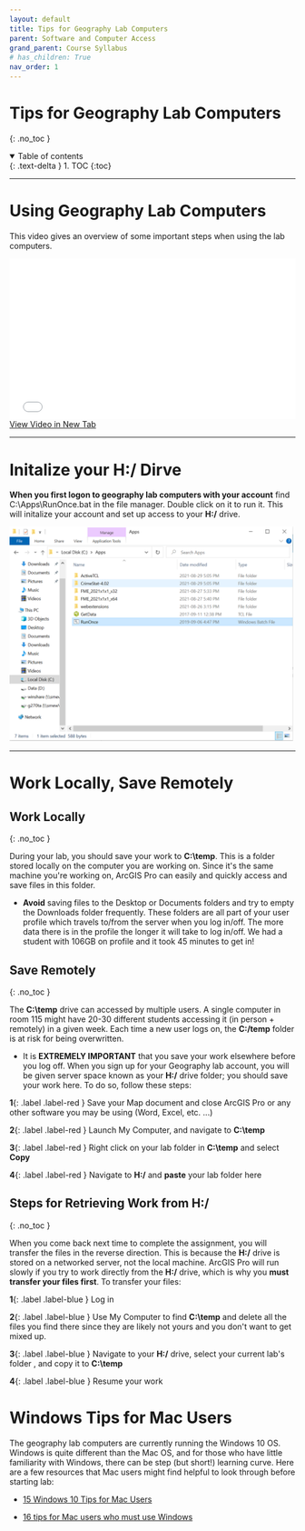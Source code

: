 ```yaml
---
layout: default
title: Tips for Geography Lab Computers
parent: Software and Computer Access
grand_parent: Course Syllabus
# has_children: True
nav_order: 1
---
```


# Tips for Geography Lab Computers
{: .no_toc }

<details open markdown="block">
  <summary>
    Table of contents
  </summary>
  {: .text-delta }
1. TOC
{:toc}
</details>

---

# Using Geography Lab Computers

This video gives an overview of some important steps when using the lab computers.

<div style="overflow: hidden;
  padding-top: 56.25%;
  position: relative">
  <iframe src="videos/GEOS_270-Saving_Your_Work.mp4" title="Processes" scrolling="no" frameborder="0"
    style="border: 0;
   height: 100%;
   left: 0;
   position: absolute;
   top: 0;
   width: 100%;">
   <p>Your browser does not support iframes.</p>
 </iframe>
</div>
<a href="videos/GEOS_270-Saving_Your_Work.mp4" target="_blank">View Video in New Tab</a>

---


# Initalize your H:/ Dirve

**When you first logon to geography lab computers with your account** find C:\Apps\RunOnce.bat in the file manager.  Double click on it to run it.  This will initalize your account and set up access to your **H:/** drive.

<img src="images/RunOnce_File_Location.PNG" alt="RunOnce" class="inline" width="500"/>

---

# Work Locally, Save Remotely

## Work Locally
{: .no_toc }


During your lab, you should save your work to **C:\temp**. This is a folder stored locally on the computer you are working on.  Since it's the same machine you're working on, ArcGIS Pro can easily and quickly access and save files in this folder.  

* **Avoid** saving files to the Desktop or Documents folders and try to empty the Downloads folder frequently. These folders are all part of your user profile which travels to/from the server when you log in/off. The more data there is in the profile the longer it will take to log in/off. We had a student with 106GB on profile and it took 45 minutes to get in!

## Save Remotely
{: .no_toc }

The **C:\temp** drive can accessed by multiple users.  A single computer in room 115 might have 20-30 different students accessing it (in person + remotely) in a given week.  Each time a new user logs on, the **C:/temp** folder is at risk for being overwritten. 

* It is **EXTREMELY IMPORTANT** that you save your work elsewhere before you log off.  When you sign up for your Geography lab account, you will be given server space known as your **H:/** drive folder; you should save your work here. To do so, follow these steps:

**1**{: .label .label-red } Save your Map document and close ArcGIS Pro or any other software you may be using (Word, Excel, etc. ...)

**2**{: .label .label-red } Launch My Computer, and navigate to **C:\temp**

**3**{: .label .label-red } Right click on your lab folder in **C:\temp** and select **Copy**

**4**{: .label .label-red } Navigate to **H:/** and **paste** your lab folder here

## Steps for Retrieving Work from H:/
{: .no_toc }

When you come back next time to complete the assignment, you will transfer the files in the reverse direction. This is because the **H:/** drive is stored on a networked server, not the local machine.  ArcGIS Pro will run slowly if you try to work directly from the **H:/** drive, which is why you **must transfer your files first**. To transfer your files:

**1**{: .label .label-blue } Log in

**2**{: .label .label-blue } Use My Computer to find **C:\temp** and delete all the files you find there since they are likely not yours and you don't want to get mixed up.

**3**{: .label .label-blue } Navigate to your **H:/** drive, select your current lab's folder , and copy it to **C:\temp**

**4**{: .label .label-blue } Resume your work

# Windows Tips for Mac Users

The geography lab computers are currently running the Windows 10 OS.  Windows is quite different than the Mac OS, and for those who have little familiarity with Windows, there can be step (but short!) learning curve.  Here are a few resources that Mac users might find helpful to look through before starting lab:

* [15 Windows 10 Tips for Mac Users](https://www.pcmag.com/how-to/windows-10-tips-for-mac-users)

* [16 tips for Mac users who must use Windows](https://www.computerworld.com/article/2476636/16-tips-for-mac-users-who-must-use-windows.html)
